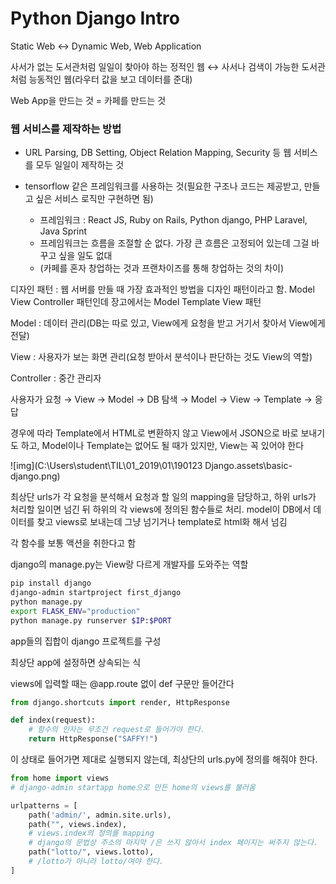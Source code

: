# Python Django Intro

Static Web ↔ Dynamic Web, Web Application

사서가 없는 도서관처럼 일일이 찾아야 하는 정적인 웹 ↔ 사서나 검색이 가능한 도서관처럼 능동적인 웹(라우터 값을 보고 데이터를 준대)

Web App을 만드는 것 = 카페를 만드는 것

### 웹 서비스를 제작하는 방법

- URL Parsing, DB Setting, Object Relation Mapping, Security 등 웹 서비스를 모두 일일이 제작하는 것

- tensorflow 같은 프레임워크를 사용하는 것(필요한 구조나 코드는 제공받고, 만들고 싶은 서비스 로직만 구현하면 됨)
  - 프레임워크 : React JS, Ruby on Rails, Python django, PHP Laravel, Java Sprint
  - 프레임워크는 흐름을 조절할 순 없다. 가장 큰 흐름은 고정되어 있는데 그걸 바꾸고 싶을 일도 없대
  - (카페를 혼자 창업하는 것과 프랜차이즈를 통해 창업하는 것의 차이)



디자인 패턴 : 웹 서버를 만들 때 가장 효과적인 방법을 디자인 패턴이라고 함. Model View Controller 패턴인데 장고에서는 Model Template View 패턴

Model : 데이터 관리(DB는 따로 있고, View에게 요청을 받고 거기서 찾아서 View에게 전달)

View : 사용자가 보는 화면 관리(요청 받아서 분석이나 판단하는 것도 View의 역할)

Controller : 중간 관리자 

사용자가 요청 → View → Model → DB 탐색 → Model → View → Template → 응답

경우에 따라 Template에서 HTML로 변환하지 않고 View에서 JSON으로 바로 보내기도 하고, Model이나 Template는 없어도 될 때가 있지만, View는 꼭 있어야 한다

![img](C:\Users\student\TIL\01_2019\01\190123 Django.assets\basic-django.png)

최상단 urls가 각 요청을 분석해서 요청과 할 일의 mapping을 담당하고, 하위 urls가 처리할 일이면 넘긴 뒤 하위의 각 views에 정의된 함수들로 처리. model이 DB에서 데이터를 찾고 views로 보내는데 그냥 넘기거나 template로 html화 해서 넘김

각 함수를 보통 액션을 취한다고 함





django의 manage.py는 View랑 다르게 개발자를 도와주는 역할

```bash
pip install django
django-admin startproject first_django
python manage.py
export FLASK_ENV="production"
python manage.py runserver $IP:$PORT
```

app들의 집합이 django 프로젝트를 구성

최상단 app에 설정하면 상속되는 식

views에 입력할 때는 @app.route 없이 def 구문만 들어간다

```python
from django.shortcuts import render, HttpResponse

def index(request):
    # 함수의 인자는 무조건 request로 들어가야 한다.
	return HttpResponse("SAFFY!")
```

이 상태로 들어가면 제대로 실행되지 않는데, 최상단의 urls.py에 정의를 해줘야 한다.

```python
from home import views
# django-admin startapp home으로 만든 home의 views를 불러옴

urlpatterns = [
    path('admin/', admin.site.urls),
    path("", views.index),
    # views.index의 정의를 mapping
    # django의 문법상 주소의 마지막 /은 쓰지 않아서 index 페이지는 써주지 않는다.
    path("lotto/", views.lotto),
    # /lotto가 아니라 lotto/여야 한다.
]
```

